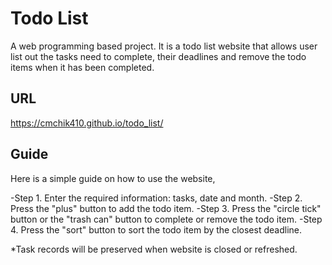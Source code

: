 # Todo List
A web programming based project. It is a todo list website that allows user list out the tasks need to complete, their deadlines and remove the todo items when it has been completed.

## URL
https://cmchik410.github.io/todo_list/

## Guide
Here is a simple guide on how to use the website,

-Step 1. Enter the required information: tasks, date and month.
-Step 2. Press the "plus" button to add the todo item.
-Step 3. Press the "circle tick" button or the "trash can" button to complete or remove the todo item.
-Step 4. Press the "sort" button to sort the todo item by the closest deadline.

*Task records will be preserved when website is closed or refreshed.
